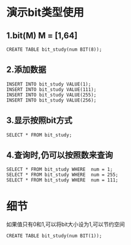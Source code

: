 # 演示bit类型使用
## 1.bit(M) M  = \[1,64]
```
CREATE TABLE bit_study(num BIT(8));
```
## 2.添加数据
```
INSERT INTO bit_study VALUE(1);
INSERT INTO bit_study VALUE(111);
INSERT INTO bit_study VALUE(255);
INSERT INTO bit_study VALUE(256);
```
## 3.显示按照bit方式
```
SELECT * FROM bit_study;
```
## 4.查询时,仍可以按照数来查询
```
SELECT * FROM bit_study WHERE  num = 1;
SELECT * FROM bit_study WHERE  num = 255;
SELECT * FROM bit_study WHERE  num = 111;
```
# 细节
如果值只有0和1,可以将bit大小设为1,可以节约空间
```
CREATE TABLE bit_study(num BIT(1));
```
